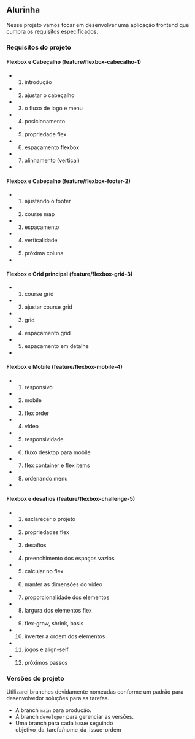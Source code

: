 ## Alurinha

Nesse projeto vamos focar em desenvolver uma aplicação frontend que cumpra os requisitos especificados.

### Requisitos do projeto

#### Flexbox e Cabeçalho (feature/flexbox-cabecalho-1)
- 1. introdução 
- 2. ajustar o cabeçalho 
- 3. o fluxo de logo e menu 
- 4. posicionamento
- 5. propriedade flex
- 6. espaçamento flexbox
- 7. alinhamento (vertical)
- 
#### Flexbox e Cabeçalho (feature/flexbox-footer-2)
- 1. ajustando o footer
- 2. course map 
- 3. espaçamento
- 4. verticalidade
- 5. próxima coluna
- 
#### Flexbox e Grid principal (feature/flexbox-grid-3)
- 1. course grid
- 2. ajustar course grid
- 3. grid
- 4. espaçamento grid
- 5. espaçamento em detalhe
- 
#### Flexbox e Mobile (feature/flexbox-mobile-4)
- 1. responsivo
- 2. mobile
- 3. flex order
- 4. vídeo
- 5. responsividade
- 6. fluxo desktop para mobile
- 7. flex container e flex items
- 8. ordenando menu
- 
#### Flexbox e desafios (feature/flexbox-challenge-5)
- 1. esclarecer o projeto
- 2. propriedades flex
- 3. desafios
- 4. preenchimento dos espaços vazios
- 5. calcular no flex
- 6. manter as dimensões do vídeo
- 7. proporcionalidade dos elementos
- 8. largura dos elementos flex
- 9. flex-grow, shrink,  basis
- 10. inverter a ordem dos elementos
- 11. jogos e align-self
- 12. próximos passos

### Versões do projeto

Utilizarei branches devidamente nomeadas conforme um padrão para desenvolvedor soluções para as tarefas.

- A branch `main` para produção.
- A branch `developer` para gerenciar as versões.
- Uma branch para cada issue seguindo objetivo_da_tarefa/nome_da_issue-ordem
